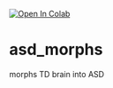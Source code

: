 [![Open In Colab](https://colab.research.google.com/assets/colab-badge.svg)](https://colab.research.google.com/github/Aglinskas/asd_morphs/blob/main/ShowMorphs.ipynb)

# asd_morphs
 morphs TD brain into ASD

